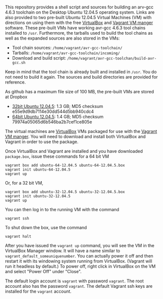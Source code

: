 This repository provides a shell script and sources for building an
arv-gcc 4.6.3 toolchain on the Desktop Ubuntu 12.04.5 operating system.
Links are also provided to two pre-built Ubuntu 12.04.5 Virtual Machines
(VM) with directions on using them with the free
[VirtualBox](https://www.virtualbox.org/) and
[Vagrant VM manger](https://www.vagrantup.com/) software.  These pre-built
VMs have working avr-gcc 4.6.3 tool chains installed to `/usr`.  Furthermore,
the tarballs used to build the tool chains as well as the expanded sources
are also stored in the VMs:

* Tool chain sources: `/home/vagrant/avr-gcc-toolchain/`
* Tarballs: `/home/vagrant/avr-gcc-toolchain/incoming/`
* Download and build script: `/home/vagrant/avr-gcc-toolchan/build-avr-gcc.sh`

Keep in mind that the tool chain is already built and installed in
`/usr`.  You do not need to build it again.  The sources and build
directories are provided for reference.

As github has a maximum file size of 100 MB, the pre-built VMs are
stored at Dropbox

* [32bit Ubuntu 12.04.5](https://www.dropbox.com/s/ha8jygy4oj19j1g/ubuntu-32-12.04.5.box?dl=0): 1.3 GB; MD5 checksum e55e9d9db7114e30dd544d5bb940cdc4
* [64bit Ubuntu 12.04.5](https://www.dropbox.com/s/esnd0m2fnwlr2rk/ubuntu-64-12.04.5.box?dl=0): 1.4 GB; MD5 checksum 79974a05065d6b546ba2b7cef1ce805e

The virtual machines are [VirtualBox](https://www.virtualbox.org/) VMs
packaged for use with the [Vagrant VM manger](https://www.vagrantup.com/).
You will need to download and install both VirtualBox and Vagrant in
order to use the package.

Once VirtualBox and Vagrant are installed and you have downloaded
`package.box`, issue these commands for a 64 bit VM

    vagrant box add ubuntu-64-12.04.5 ubuntu-64-12.04.5.box
    vagrant init ubuntu-64-12.04.5
    vagrant up

Or, for a 32 bit VM,

    vagrant box add ubuntu-32-12.04.5 ubuntu-32-12.04.5.box
    vagrant init ubuntu-32-12.04.5
    vagrant up

You can then log in to the running VM with the command

    vagrant ssh

To shut down the box, use the command

    vagrant halt

After you have issued the `vagrant up` command, you will see the VM
in the VirtualBox Manager window.  It will have a name similar to
`vagrant_default_someuniquenumber`.  You can actually power it off
and then restart it with its windowing system running from VirtualBox.
(Vagrant will run it headless by default.)  To power off, right click
in VirtualBox on the VM and select "Power Off" under "Close".

The default login account is `vagrant` with password `vagrant`.  The root
account also has the password `vagrant`.  The default Vagrant ssh keys are
installed for the `vagrant` account.


